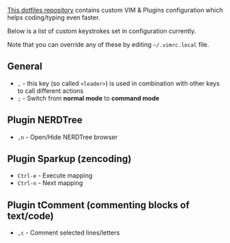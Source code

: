[This dotfiles repository](https://github.com/sergeylukin/dotfiles) contains custom VIM & Plugins configuration which helps coding/typing even faster.

Below is a list of custom keystrokes set in configuration currently.

Note that you can override any of these by editing `~/.vimrc.local` file.

## General

* `,` - this key (so called `<leader>`) is used in combination with other keys to call different actions
* `;` - Switch from **normal mode** to **command mode**

## Plugin NERDTree

* `,n` - Open/Hide NERDTree browser


## Plugin Sparkup (zencoding)

* `Ctrl-e` - Execute mapping
* `Ctrl-n` - Next mapping


## Plugin tComment (commenting blocks of text/code)

* `,c` - Comment selected lines/letters